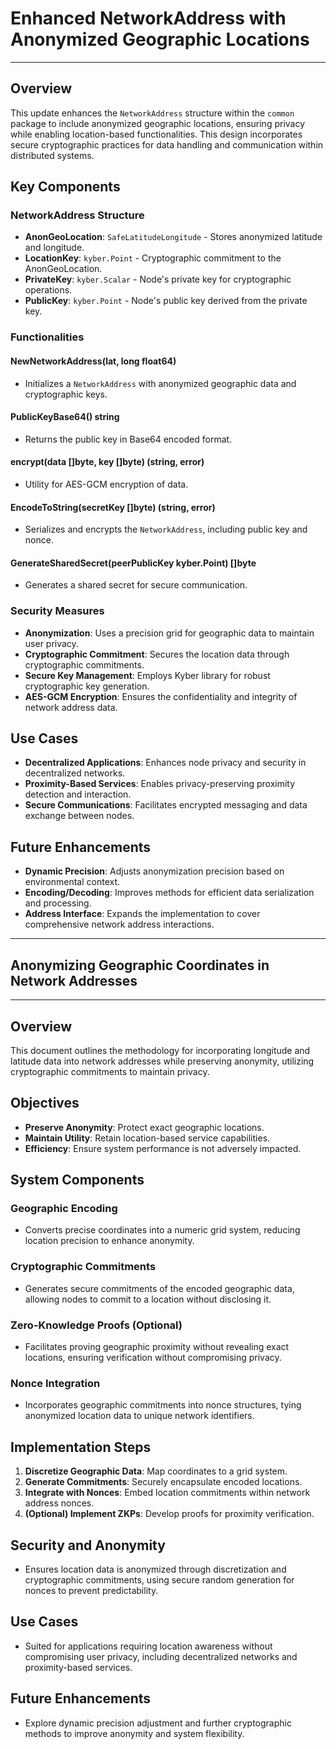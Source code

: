 # Enhanced NetworkAddress with Anonymized Geographic Locations

---

## Overview

This update enhances the `NetworkAddress` structure within the `common` package to include anonymized geographic locations, ensuring privacy while enabling location-based functionalities. This design incorporates secure cryptographic practices for data handling and communication within distributed systems.

## Key Components

### **NetworkAddress Structure**

- **AnonGeoLocation**: `SafeLatitudeLongitude` - Stores anonymized latitude and longitude.
- **LocationKey**: `kyber.Point` - Cryptographic commitment to the AnonGeoLocation.
- **PrivateKey**: `kyber.Scalar` - Node's private key for cryptographic operations.
- **PublicKey**: `kyber.Point` - Node's public key derived from the private key.

### **Functionalities**

#### **NewNetworkAddress(lat, long float64)**

- Initializes a `NetworkAddress` with anonymized geographic data and cryptographic keys.

#### **PublicKeyBase64() string**

- Returns the public key in Base64 encoded format.

#### **encrypt(data []byte, key []byte) (string, error)**

- Utility for AES-GCM encryption of data.

#### **EncodeToString(secretKey []byte) (string, error)**

- Serializes and encrypts the `NetworkAddress`, including public key and nonce.

#### **GenerateSharedSecret(peerPublicKey kyber.Point) []byte**

- Generates a shared secret for secure communication.

### **Security Measures**

- **Anonymization**: Uses a precision grid for geographic data to maintain user privacy.
- **Cryptographic Commitment**: Secures the location data through cryptographic commitments.
- **Secure Key Management**: Employs Kyber library for robust cryptographic key generation.
- **AES-GCM Encryption**: Ensures the confidentiality and integrity of network address data.

## Use Cases

- **Decentralized Applications**: Enhances node privacy and security in decentralized networks.
- **Proximity-Based Services**: Enables privacy-preserving proximity detection and interaction.
- **Secure Communications**: Facilitates encrypted messaging and data exchange between nodes.

## Future Enhancements

- **Dynamic Precision**: Adjusts anonymization precision based on environmental context.
- **Encoding/Decoding**: Improves methods for efficient data serialization and processing.
- **Address Interface**: Expands the implementation to cover comprehensive network address interactions.

---

## Anonymizing Geographic Coordinates in Network Addresses

---

## Overview

This document outlines the methodology for incorporating longitude and latitude data into network addresses while preserving anonymity, utilizing cryptographic commitments to maintain privacy.

## Objectives

- **Preserve Anonymity**: Protect exact geographic locations.
- **Maintain Utility**: Retain location-based service capabilities.
- **Efficiency**: Ensure system performance is not adversely impacted.

## System Components

### **Geographic Encoding**

- Converts precise coordinates into a numeric grid system, reducing location precision to enhance anonymity.

### **Cryptographic Commitments**

- Generates secure commitments of the encoded geographic data, allowing nodes to commit to a location without disclosing it.

### **Zero-Knowledge Proofs (Optional)**

- Facilitates proving geographic proximity without revealing exact locations, ensuring verification without compromising privacy.

### **Nonce Integration**

- Incorporates geographic commitments into nonce structures, tying anonymized location data to unique network identifiers.

## Implementation Steps

1. **Discretize Geographic Data**: Map coordinates to a grid system.
2. **Generate Commitments**: Securely encapsulate encoded locations.
3. **Integrate with Nonces**: Embed location commitments within network address nonces.
4. **(Optional) Implement ZKPs**: Develop proofs for proximity verification.

## Security and Anonymity

- Ensures location data is anonymized through discretization and cryptographic commitments, using secure random generation for nonces to prevent predictability.

## Use Cases

- Suited for applications requiring location awareness without compromising user privacy, including decentralized networks and proximity-based services.

## Future Enhancements

- Explore dynamic precision adjustment and further cryptographic methods to improve anonymity and system flexibility.

